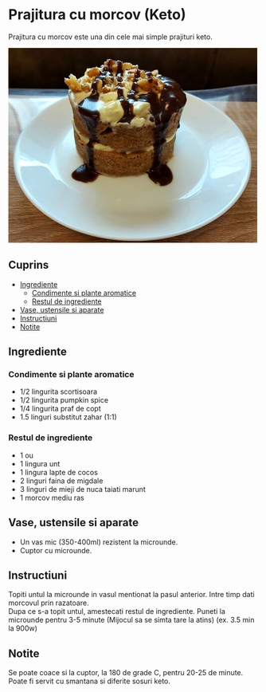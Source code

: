 <!-- omit in toc -->
# Prajitura cu morcov (Keto)

Prajitura cu morcov este una din cele mai simple prajituri keto.  

![prajitura cu morcov keto](./prajitura-morcov.jpg)

<!-- omit in toc -->
## Cuprins

- [Ingrediente](#ingrediente)
  - [Condimente si plante aromatice](#condimente-si-plante-aromatice)
  - [Restul de ingrediente](#restul-de-ingrediente)
- [Vase, ustensile si aparate](#vase-ustensile-si-aparate)
- [Instructiuni](#instructiuni)
- [Notite](#notite)

## Ingrediente

### Condimente si plante aromatice

- 1/2 lingurita scortisoara
- 1/2 lingurita pumpkin spice
- 1/4 lingurita praf de copt
- 1.5 linguri substitut zahar (1:1)
  
### Restul de ingrediente

- 1 ou
- 1 lingura unt
- 1 lingura lapte de cocos
- 2 linguri faina de migdale
- 3 linguri de mieji de nuca taiati marunt
- 1 morcov mediu ras

## Vase, ustensile si aparate

- Un vas mic (350-400ml) rezistent la microunde.
- Cuptor cu microunde.

## Instructiuni

Topiti untul la microunde in vasul mentionat la pasul anterior. Intre timp dati morcovul prin razatoare.  
Dupa ce s-a topit untul, amestecati restul de ingrediente.
Puneti la microunde pentru 3-5 minute (Mijocul sa se simta tare la atins) (ex. 3.5 min la 900w)

## Notite

Se poate coace si la cuptor, la 180 de grade C, pentru 20-25 de minute.
Poate fi servit cu smantana si diferite sosuri keto.
